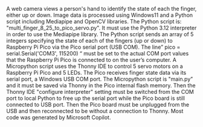 A web camera views a person's hand to identify the state of each the finger, either up or down.  Image data is processed using Windows11 and a Python script including Mediapipe and OpenCV libraries. The Python script is: "multi_finger_8_25_to_pico_servo.py". It must use the Python 3.12 interpreter  in order to use the Mediapipe library. The Python script sends an array of 5 integers specifying the state of each of the fingers (up or down) to Raspberry Pi Pico via the Pico serial port (USB COM). The line” pico = serial.Serial('COM3', 115200) “ must be set to the actual COM port values that the Raspberry Pi Pico is connected to on the user’s computer. 
A Micropython script uses the Thonny IDE to control 5 servo motors on a Raspberry Pi Pico and 5 LEDs. The Pico receives finger state data via its serial port, a Windows USB COM port.  The Micropython script is "main.py” and it must be saved via Thonny in the Pico internal flash memory. Then the Thonny IDE "configure interpreter" setting must be switched from the COM port  to local Python to free up the serial port while the Pico board is still connected to USB port. Then the Pico board must be unplugged from the USB and then reconnected to be without a connection to Thonny.
 Most code was generated by Microsoft Copilot.
